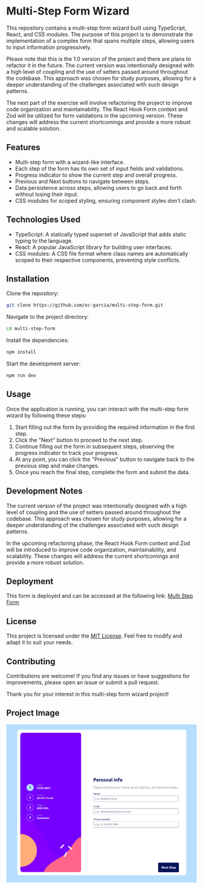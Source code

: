 # Multi-Step Form Wizard

This repository contains a multi-step form wizard built using TypeScript, React, and CSS modules. The purpose of this project is to demonstrate the implementation of a complex form that spans multiple steps, allowing users to input information progressively.

Please note that this is the 1.0 version of the project and there are plans to refactor it in the future. The current version was intentionally designed with a high level of coupling and the use of setters passed around throughout the codebase. This approach was chosen for study purposes, allowing for a deeper understanding of the challenges associated with such design patterns.

The next part of the exercise will involve refactoring the project to improve code organization and maintainability. The React Hook Form context and Zod will be utilized for form validations in the upcoming version. These changes will address the current shortcomings and provide a more robust and scalable solution.

## Features

- Multi-step form with a wizard-like interface.
- Each step of the form has its own set of input fields and validations.
- Progress indicator to show the current step and overall progress.
- Previous and Next buttons to navigate between steps.
- Data persistence across steps, allowing users to go back and forth without losing their input.
- CSS modules for scoped styling, ensuring component styles don't clash.

## Technologies Used

- TypeScript: A statically typed superset of JavaScript that adds static typing to the language.
- React: A popular JavaScript library for building user interfaces.
- CSS modules: A CSS file format where class names are automatically scoped to their respective components, preventing style conflicts.

## Installation

Clone the repository:

```bash
git clone https://github.com/oc-garcia/multi-step-form.git
```

Navigate to the project directory:

```bash
cd multi-step-form
```

Install the dependencies:

```bash
npm install
```

Start the development server:

```bash
npm run dev
```

## Usage

Once the application is running, you can interact with the multi-step form wizard by following these steps:

1. Start filling out the form by providing the required information in the first step.
2. Click the "Next" button to proceed to the next step.
3. Continue filling out the form in subsequent steps, observing the progress indicator to track your progress.
4. At any point, you can click the "Previous" button to navigate back to the previous step and make changes.
5. Once you reach the final step, complete the form and submit the data.

## Development Notes

The current version of the project was intentionally designed with a high level of coupling and the use of setters passed around throughout the codebase. This approach was chosen for study purposes, allowing for a deeper understanding of the challenges associated with such design patterns.

In the upcoming refactoring phase, the React Hook Form context and Zod will be introduced to improve code organization, maintainability, and scalability. These changes will address the current shortcomings and provide a more robust solution.

## Deployment

This form is deployed and can be accessed at the following link: [Multi Step Form](https://multi-step-form-oc-garcia.vercel.app/)

## License

This project is licensed under the [MIT License](LICENSE). Feel free to modify and adapt it to suit your needs.

## Contributing

Contributions are welcome! If you find any issues or have suggestions for improvements, please open an issue or submit a pull request.

Thank you for your interest in this multi-step form wizard project!

## Project Image
![](./public/Captura%20de%20tela%20de%202023-06-20%2016-35-21.png#vitrinedev)

